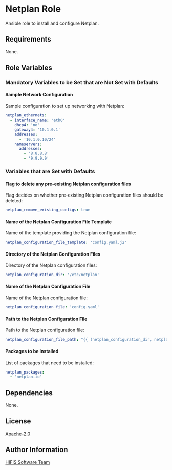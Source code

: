 <!--
SPDX-FileCopyrightText: 2021 Helmholtz Centre for Environmental Research (UFZ)
SPDX-FileCopyrightText: 2021 Helmholtz-Zentrum Dresden-Rossendorf (HZDR)

SPDX-License-Identifier: Apache-2.0
-->

# Netplan Role

Ansible role to install and configure Netplan.

## Requirements

None.

## Role Variables

### Mandatory Variables to be Set that are Not Set with Defaults

#### Sample Network Configuration

Sample configuration to set up networking with Netplan:

```yaml
netplan_ethernets:
  - interface_name: 'eth0'
    dhcp4: 'no'
    gateway4: '10.1.0.1'
    addresses:
      - '10.1.0.10/24'
    nameservers:
      addresses:
        - '8.8.8.8'
        - '9.9.9.9'
```

### Variables that are Set with Defaults

#### Flag to delete any pre-existing Netplan configuration files

Flag decides on whether pre-existing Netplan configuration files should be deleted:

```yaml
netplan_remove_existing_configs: true
```

#### Name of the Netplan Configuration File Template

Name of the template providing the Netplan configuration file:

```yaml
netplan_configuration_file_template: 'config.yaml.j2'
```

#### Directory of the Netplan Configuration Files

Directory of the Netplan configuration files:

```yaml
netplan_configuration_dir: '/etc/netplan'
```

#### Name of the Netplan Configuration File

Name of the Netplan configuration file:

```yaml
netplan_configuration_file: 'config.yaml'
```

#### Path to the Netplan Configuration File

Path to the Netplan configuration file:

```yaml
netplan_configuration_file_path: "{{ (netplan_configuration_dir, netplan_configuration_file) | path_join }}"
```

#### Packages to be Installed

List of packages that need to be installed:

```yaml
netplan_packages:
  - 'netplan.io'
```

## Dependencies

None.

## License

[Apache-2.0](LICENSES/Apache-2.0.txt)

## Author Information

[HIFIS Software Team](https://software.hifis.net)
